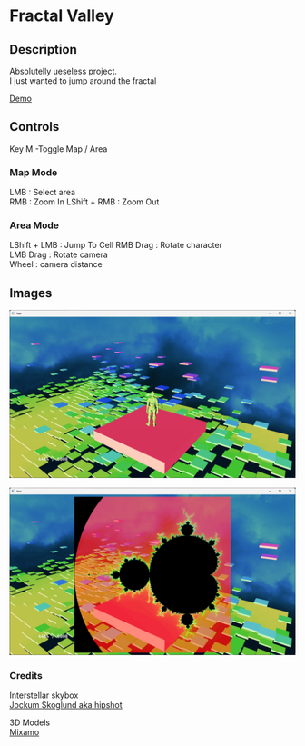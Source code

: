 # Fractal Valley
## Description
Absolutelly ueseless project.  
I just wanted to jump around the fractal  

[Demo](https://xenon615.github.io/fractal-valley/)


## Controls
Key M -Toggle Map / Area  
### Map Mode  
LMB : Select area  
RMB : Zoom In
LShift + RMB : Zoom Out  

### Area Mode
LShift + LMB : Jump To Cell 
RMB Drag : Rotate character  
LMB Drag : Rotate camera  
Wheel : camera distance  


## Images
![image1](img/image1.png)

![image2](img/image2.png)


### Credits
Interstellar skybox   
[Jockum Skoglund aka hipshot](https://www.zfight.com)

3D Models  
[Mixamo](https://www.mixamo.com/)

